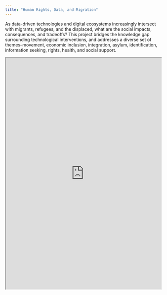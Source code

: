 ```yaml
---
title: "Human Rights, Data, and Migration"
---
```


As data-driven technologies and digital ecosystems increasingly intersect with migrants, refugees, and the displaced, what are the social impacts, consequences, and tradeoffs? This project bridges the knowledge gap surrounding technological interventions, and addresses a diverse set of themes–movement, economic inclusion, integration, asylum, identification, information seeking, rights, health, and social support.

<iframe height="750" width="100%" src="https://ewelton.github.io/ktest/wiki.html#Human%20Rights,%20Data,%20and%20Migration"></iframe>
